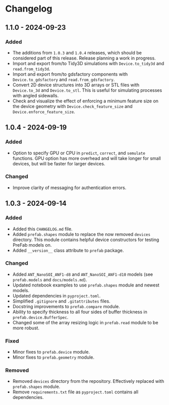 # Changelog

## 1.1.0 - 2024-09-23

### Added

- The additions from `1.0.3` and `1.0.4` releases, which should be considered part of this release. Release planning a work in progress.
- Import and export from/to Tidy3D simulations with `Device.to_tidy3d` and `read.from_tidy3d`.
- Import and export from/to gdsfactory components with `Device.to_gdsfactory` and `read.from_gdsfactory`.
- Convert 2D device structures into 3D arrays or STL files with `Device.to_3d` and `Device.to_stl`. This is useful for simulating processes with angled sidewalls.
- Check and visualize the effect of enforcing a minimum feature size on the device geometry with `Device.check_feature_size` and `Device.enforce_feature_size`.

## 1.0.4 - 2024-09-19

### Added

- Option to specify GPU or CPU in `predict`, `correct`, and `semulate` functions. GPU option has more overhead and will take longer for small devices, but will be faster for larger devices.

### Changed

- Improve clarity of messaging for authentication errors.

## 1.0.3 - 2024-09-14

### Added

- Added this `CHANGELOG.md` file.
- Added `prefab.shapes` module to replace the now removed `devices` directory. This module contains helpful device constructors for testing PreFab models on.
- Added `__version__` class attribute to `prefab` package.

### Changed

- Added `ANT_NanoSOI_ANF1-d8` and `ANT_NanoSOI_ANF1-d10` models (see `prefab.models` and `docs/models.md`).
- Updated notebook examples to use `prefab.shapes` module and newest models.
- Updated dependencies in `pyproject.toml`.
- Simplified `.gitignore` and `.gitattributes` files.
- Docstring improvements to `prefab.compare` module.
- Ability to specify thickness to all four sides of buffer thickness in `prefab.device.BufferSpec`.
- Changed some of the array resizing logic in `prefab.read` module to be more robust.

### Fixed

- Minor fixes to `prefab.device` module.
- Minor fixes to `prefab.geometry` module.

### Removed

- Removed `devices` directory from the repository. Effectively replaced with `prefab.shapes` module.
- Remove `requirements.txt` file as `pyproject.toml` contains all dependencies.
